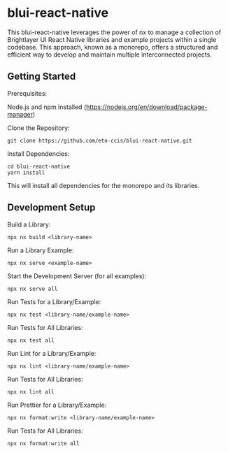 # blui-react-native

This blui-react-native leverages the power of nx to manage a collection of Brightlayer UI React Native libraries and example projects within a single codebase. This approach, known as a monorepo, offers a structured and efficient way to develop and maintain multiple interconnected projects.

## Getting Started

Prerequisites:

Node.js and npm installed (https://nodejs.org/en/download/package-manager)

Clone the Repository:

```shell
git clone https://github.com/etn-ccis/blui-react-native.git
```

Install Dependencies:

```shell
cd blui-react-native
yarn install
```

This will install all dependencies for the monorepo and its libraries.

## Development Setup

Build a Library:

```shell
npx nx build <library-name>
```

Run a Library Example:

```shell
npx nx serve <example-name>
```

Start the Development Server (for all examples):

```shell
npx nx serve all
```

Run Tests for a Library/Example:

```shell
npx nx test <library-name/example-name>
```

Run Tests for All Libraries:

```shell
npx nx test all
```

Run Lint for a Library/Example:

```shell
npx nx lint <library-name/example-name>
```

Run Tests for All Libraries:

```shell
npx nx lint all
```

Run Prettier for a Library/Example:

```shell
npx nx format:write <library-name/example-name>
```

Run Tests for All Libraries:

```shell
npx nx format:write all
```
